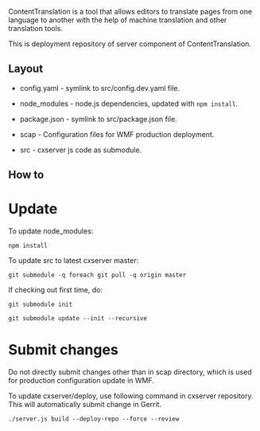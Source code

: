 ContentTranslation is a tool that allows editors to translate pages from
one language to another with the help of machine translation and other
translation tools.

This is deployment repository of server component of ContentTranslation.

Layout
------
* config.yaml - symlink to src/config.dev.yaml file.

* node_modules - node.js dependencies, updated with ``npm install``.

* package.json - symlink to src/package.json file.

* scap - Configuration files for WMF production deployment.

* src - cxserver js code as submodule.

How to
------

Update
======
To update node_modules:

```
npm install
```

To update src to latest cxserver master:

```
git submodule -q foreach git pull -q origin master
```

If checking out first time, do:

```
git submodule init
```

```
git submodule update --init --recursive
```

Submit changes
==============
Do not directly submit changes other than in scap directory, which is used for
production configuration update in WMF.

To update cxserver/deploy, use following command in cxserver repository. This
will automatically submit change in Gerrit.

```
./server.js build --deploy-repo --force --review
```
